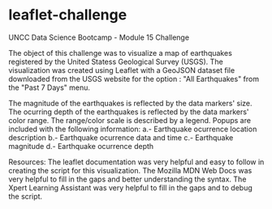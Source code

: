 # leaflet-challenge
UNCC Data Science Bootcamp - Module 15 Challenge

The object of this challenge was to visualize a map of earthquakes registered by the United Statess Geological Survey (USGS). 
The visualization was created using Leaflet with a GeoJSON dataset file downloaded from the USGS website for the option : 
"All Earthquakes" from the "Past 7 Days" menu.

The magnitude of the earthquakes is reflected by the data markers' size.
The ocurring depth of the earthquakes is reflected by the data markers' color range.
The range/color scale is described by a legend.
Popups are included with the following information:
  a.- Earthquake ocurrence location description
  b.- Earthquake ocurrence data and time
  c.- Earthquake magnitude
  d.- Earthquake ocurrence depth

Resources: 
The leaflet documentation was very helpful and easy to follow in creating the script for this visualization.
The Mozilla MDN Web Docs was very helpful to fill in the gaps and better understanding the syntax.
The Xpert Learning Assistant was very helpful to fill in the gaps and to debug the script.
